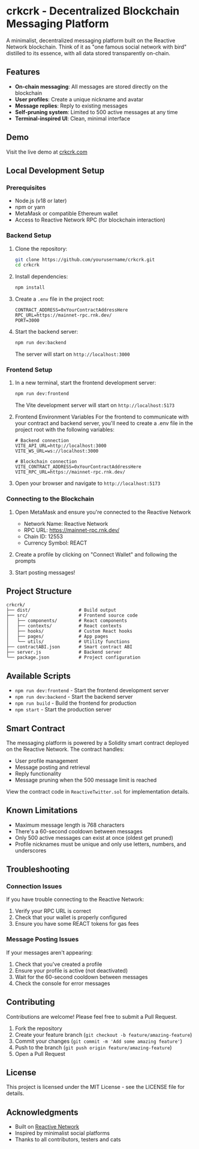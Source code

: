 # crkcrk - Decentralized Blockchain Messaging Platform

A minimalist, decentralized messaging platform built on the Reactive Network blockchain. Think of it as "one famous social network with bird" distilled to its essence, with all data stored transparently on-chain.

## Features

- **On-chain messaging**: All messages are stored directly on the blockchain
- **User profiles**: Create a unique nickname and avatar
- **Message replies**: Reply to existing messages
- **Self-pruning system**: Limited to 500 active messages at any time
- **Terminal-inspired UI**: Clean, minimal interface

## Demo

Visit the live demo at [crkcrk.com](https://crkcrk.com)

## Local Development Setup

### Prerequisites

- Node.js (v18 or later)
- npm or yarn
- MetaMask or compatible Ethereum wallet
- Access to Reactive Network RPC (for blockchain interaction)

### Backend Setup

1. Clone the repository:
   ```bash
   git clone https://github.com/yourusername/crkcrk.git
   cd crkcrk
   ```

2. Install dependencies:
   ```bash
   npm install
   ```

3. Create a `.env` file in the project root:
   ```
   CONTRACT_ADDRESS=0xYourContractAddressHere
   RPC_URL=https://mainnet-rpc.rnk.dev/
   PORT=3000
   ```

4. Start the backend server:
   ```bash
   npm run dev:backend
   ```

   The server will start on `http://localhost:3000`

### Frontend Setup

1. In a new terminal, start the frontend development server:
   ```bash
   npm run dev:frontend
   ```

   The Vite development server will start on `http://localhost:5173`

2. Frontend Environment Variables
    For the frontend to communicate with your contract and backend server, you'll need to create a .env file in the project root with the following variables:
    ```
    # Backend connection
    VITE_API_URL=http://localhost:3000
    VITE_WS_URL=ws://localhost:3000

    # Blockchain connection
    VITE_CONTRACT_ADDRESS=0xYourContractAddressHere
    VITE_RPC_URL=https://mainnet-rpc.rnk.dev/
    ```

3. Open your browser and navigate to `http://localhost:5173`

### Connecting to the Blockchain

1. Open MetaMask and ensure you're connected to the Reactive Network
   - Network Name: Reactive Network
   - RPC URL: https://mainnet-rpc.rnk.dev/
   - Chain ID: 12553
   - Currency Symbol: REACT

2. Create a profile by clicking on "Connect Wallet" and following the prompts

3. Start posting messages!

## Project Structure

```
crkcrk/
├── dist/                  # Build output
├── src/                   # Frontend source code
│   ├── components/        # React components
│   ├── contexts/          # React contexts
│   ├── hooks/             # Custom React hooks
│   ├── pages/             # App pages
│   └── utils/             # Utility functions
├── contractABI.json       # Smart contract ABI
├── server.js              # Backend server
└── package.json           # Project configuration
```

## Available Scripts

- `npm run dev:frontend` - Start the frontend development server
- `npm run dev:backend` - Start the backend server
- `npm run build` - Build the frontend for production
- `npm start` - Start the production server

## Smart Contract

The messaging platform is powered by a Solidity smart contract deployed on the Reactive Network. The contract handles:

- User profile management
- Message posting and retrieval
- Reply functionality
- Message pruning when the 500 message limit is reached

View the contract code in `ReactiveTwitter.sol` for implementation details.

## Known Limitations

- Maximum message length is 768 characters
- There's a 60-second cooldown between messages
- Only 500 active messages can exist at once (oldest get pruned)
- Profile nicknames must be unique and only use letters, numbers, and underscores

## Troubleshooting

### Connection Issues

If you have trouble connecting to the Reactive Network:
1. Verify your RPC URL is correct
2. Check that your wallet is properly configured
3. Ensure you have some REACT tokens for gas fees

### Message Posting Issues

If your messages aren't appearing:
1. Check that you've created a profile
2. Ensure your profile is active (not deactivated)
3. Wait for the 60-second cooldown between messages
4. Check the console for error messages

## Contributing

Contributions are welcome! Please feel free to submit a Pull Request.

1. Fork the repository
2. Create your feature branch (`git checkout -b feature/amazing-feature`)
3. Commit your changes (`git commit -m 'Add some amazing feature'`)
4. Push to the branch (`git push origin feature/amazing-feature`)
5. Open a Pull Request

## License

This project is licensed under the MIT License - see the LICENSE file for details.

## Acknowledgments

- Built on [Reactive Network](https://reactive.network/)
- Inspired by minimalist social platforms
- Thanks to all contributors, testers and cats